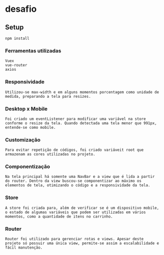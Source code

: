# desafio

## Setup
```
npm install
```

### Ferramentas utilizadas
```
Vuex
vue-router
axios
```

### Responsividade
```
Utilizou-se max-width e em alguns momentos porcentagem como unidade de medida, preparando a tela para resizes.
```

### Desktop x Mobile
```
Foi criado um eventListener para modificar uma variável na store conforme o resize da tela. Quando detectada uma tela menor que 991px, entende-se como mobile.
```

### Customização
```
Para evitar repetição de códigos, foi criado variáveit root que armazenam as cores utilizadas no projeto.
```

### Componentização
```
Na tela principal há somente uma NavBar e a view que é lida a partir do router. Dentro da view buscou-se componentizar ao máximo os elementos de tela, otimizando o código e a responsividade da tela.
```

### Store
```
A store foi criada para, além de verificar se é um dispositivo mobile, o estado de algumas variáveis que podem ser utilizadas em vários momentos, como a quantidade de itens no carrinho.
```

### Router
```
Router foi utilizado para gerenciar rotas e views. Apesar deste projeto só possuir uma única view, permite-se assim a escalabilidade e fácil manutenção.
```


